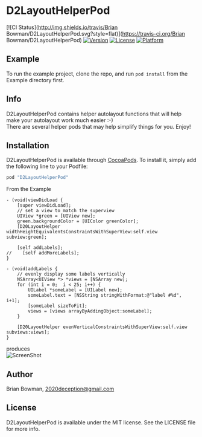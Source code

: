 # D2LayoutHelperPod

[![CI Status](http://img.shields.io/travis/Brian Bowman/D2LayoutHelperPod.svg?style=flat)](https://travis-ci.org/Brian Bowman/D2LayoutHelperPod)
[![Version](https://img.shields.io/cocoapods/v/D2LayoutHelperPod.svg?style=flat)](http://cocoapods.org/pods/D2LayoutHelperPod)
[![License](https://img.shields.io/cocoapods/l/D2LayoutHelperPod.svg?style=flat)](http://cocoapods.org/pods/D2LayoutHelperPod)
[![Platform](https://img.shields.io/cocoapods/p/D2LayoutHelperPod.svg?style=flat)](http://cocoapods.org/pods/D2LayoutHelperPod)

## Example

To run the example project, clone the repo, and run `pod install` from the Example directory first.

## Info  
  
D2LayoutHelperPod contains helper autolayout functions that will help make your autolayout work much easier :-)  
There are several helper pods that may help simplify things for you. Enjoy!

## Installation

D2LayoutHelperPod is available through [CocoaPods](http://cocoapods.org). To install
it, simply add the following line to your Podfile:

```ruby
pod "D2LayoutHelperPod"
```

From the Example
```objc
- (void)viewDidLoad {
    [super viewDidLoad];
    // set a view to match the superview
    UIView *green = [UIView new];
    green.backgroundColor = [UIColor greenColor];
    [D20LayoutHelper widthHeightEquivalentsConstraintsWithSuperView:self.view subview:green];
    
    [self addLabels];
//    [self addMoreLabels];
}

- (void)addLabels {
    // evenly display some labels vertically
    NSArray<UIView *> *views = [NSArray new];
    for (int i = 0;  i < 25; i++) {
        UILabel *someLabel = [UILabel new];
        someLabel.text = [NSString stringWithFormat:@"label #%d", i+1];
        [someLabel sizeToFit];
        views = [views arrayByAddingObject:someLabel];
    }
    
    [D20LayoutHelper evenVerticalConstraintsWithSuperView:self.view subviews:views];
}
```

produces  
![ScreenShot](https://raw.githubusercontent.com/2020Deception/D2LayoutHelperPod/master/Example/D2LayoutHelperPod/vertical.png)  

## Author

Brian Bowman, 2020deception@gmail.com

## License

D2LayoutHelperPod is available under the MIT license. See the LICENSE file for more info.
